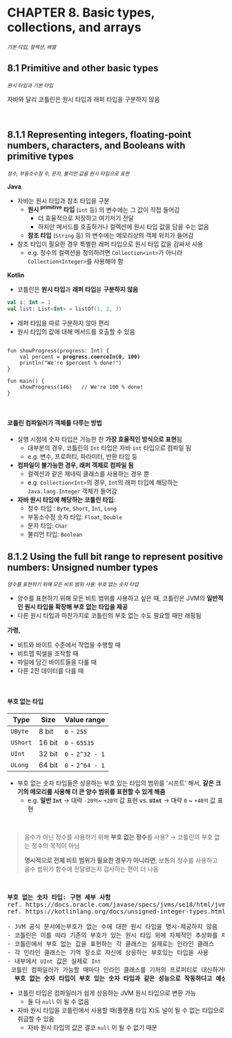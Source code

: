 # CHAPTER 8. Basic types, collections, and arrays

<small><i>기본 타입, 컬렉션, 배열</i></small>

## 8.1 Primitive and other basic types

<small><i>원시 타입과 기본 타입</i></small>

자바와 달리 코틀린은 원시 타입과 래퍼 타입을 구분하지 않음

<br/>

## 8.1.1 Representing integers, floating-point numbers, characters, and Booleans with primitive types

<small><i>정수, 부동소수점 수, 문자, 불리언 값을 원시 타입으로 표현</i></small>

**Java**

- 자바는 원시 타입과 참조 타입을 구분
  - **원시 <sup>primitive</sup> 타입** (`int` 등) 의 변수에는 그 값이 직접 들어감
    - 더 효율적으로 저장하고 여기저기 전달
    - 하지만 메서드를 호출하거나 컬렉션에 원시 타입 값을 담을 수는 없음
  - **참조 타입** (`String` 등) 의 변수에는 메모리상의 객체 위치가 들어감
- 참조 타입이 필요한 경우 특별한 래퍼 타입으로 원시 타입 값을 감싸서 사용
  - e.g. 정수의 컬렉션을 정의하려면 `Collection<int>`가 아니라 `Collection<Integer>`를 사용해야 함

**Kotlin**

- 코틀린은 **원시 타입**과 **래퍼 타입**을 **구분하지 않음**

```kotlin
val i: Int = 1
val list: List<Int> = listOf(1, 2, 3)
```

- 래퍼 타임을 따로 구분하지 않아 편리
- 원시 타입의 값에 대해 메서드를 호출할 수 있음

<pre><code lang="kotlin">
fun showProgress(progress: Int) {
    val percent = <b>progress.coerceIn(0, 100)</b>
    println("We're $percent % done!")
}
 
fun main() {
    showProgress(146)   // We're 100 % done!
}
</code></pre>

<br/>

#### 코틀린 컴파일러가 객체를 다루는 방법

- 실행 시점에 숫자 타입은 가능한 한 **가장 효율적인 방식으로 표현**됨
  - 대부분의 경우, 코틀린의 `Int` 타입은 자바 `int` 타입으로 컴파일 됨
  - e.g. 변수, 프로퍼티, 파라미터, 반환 타입 등
- **컴파일이 불가능한 경우, 래퍼 객체로 컴파일 됨** 
  - 컬렉션과 같은 제네릭 클래스를 사용하는 경우 뿐
  - e.g. `Collection<Int>`의 경우, `Int`의 래퍼 타입에 해당하는 `Java.lang.Integer` 객체가 들어감
- **자바 원시 타입에 해당하는 코틀린 타입**:
  - 정수 타입 : `Byte`, `Short`, `Int`, `Long`
  - 부동소수점 숫자 타입: `Float`, `Double`
  - 문자 타입: `Char`
  - 불리언 타입: `Boolean`


## 8.1.2 Using the full bit range to represent positive numbers: Unsigned number types

<small><i>양수를 표현하기 위해 모든 비트 범위 사용: 부호 없는 숫자 타입</i></small>


- 양수를 표현하기 위해 모든 비트 범위를 사용하고 싶은 때, 코틀린은 JVM의 **일반적인 원시 타입을 확장해 부호 없는 타입을 제공**
- 다른 원시 타입과 마찬가지로 코틀린의 부호 없는 수도 필요할 때만 래핑됨

**가령,** 
- 비트와 바이트 수준에서 작업을 수행할 때 
- 비트맵 픽셀을 조작할 때 
- 파일에 담긴 바이트들을 다룰 때
- 다른 2진 데이터를 다를 때

<br/>

#### 부호 없는 타입

| Type     | Size   | Value range      |
|----------|--------|------------------|
| `UByte`  | 8 bit  | `0` - `255`      |
| `UShort` | 16 bit | `0` - `65535`    |
| `UInt`   | 32 bit | `0` - `2^32 - 1` |
| `ULong`  | 64 bit | `0` - `2^64 - 1` |


- 부호 없는 숫자 타입들은 상응하는 부호 있는 타입의 범위를 '시프트' 해서, **같은 크기의 메모리를 사용해 더 큰 양수 범위를 표현할 수 있게 해줌**
  - e.g. **일반 `Int`** → 대략 `-20억`~ `+20억` 값 표현 vs. **`UInt`** → 대략  `0` ~ `+40억` 값 표현

<br/>

> 음수가 아닌 정수를 사용하기 위해 **부호 없는 정수**를 사용? 
> → 코틀린의 부호 없는 정수의 목적이 아님
> 
> **명시적으로 전체 비트 범위가 필요한 경우가 아니라면**,
> 보통의 정수를 사용하고 음수 범위가 함수에 전달됐는지 검사하는 편이 더 나음

<br/>

<pre><b>부호 없는 숫자 타입: 구현 세부 사항</b>
ref. https://docs.oracle.com/javase/specs/jvms/se18/html/jvms-2.html#jvms-2.3.1
ref. https://kotlinlang.org/docs/unsigned-integer-types.html#unsigned-arrays-and-ranges

- JVM 공식 문서에는부호가 없는 수에 대한 원시 타입을 명시·제공하지 않음
- 코틀린은 이를 따라 기존의 부호가 있는 원시 타입 위에 자체적인 추상화를 제공
- 코틀린에서 부호 없는 값을 표현하는 각 클래스는 실제로는 인라인 클래스
- 각 인라인 클래스는 기억 장소로 자신에 상응하는 부호있는 타입을 사용
- 내부에서 <code>UInt</code> 값은 실제로 <code>Int</code> 코틀린 컴파일러가 가능할 때마다 인라인 클래스를 기저의 프로퍼티로 대신하거나 래핑하는 등의 처리를 해주기 때문에,
  <b>부호 없는 숫자 타입이 부호 있는 숫자 타입과 같은 성능으로 작동하다고 예상할 수 있음</b>
</pre>

- 코틀린 타입은 컴파일러가 쉽게 상응하는 JVM 원시 타입으로 변환 가능
  - 둘 다 `null` 이 될 수 없음
- 자바 원시 타입을 코틀린에서 사용할 때(플랫폼 타입 X)도 널이 될 수 없는 타입으로 취급할 수 있음
  - 자바 원시 타입의 값은 결코 `null` 이 될 수 없기 때문 

<br/>





